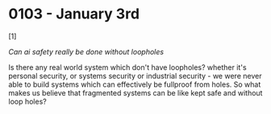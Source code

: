 # 0103 - January 3rd

[1]

*Can ai safety really be done without loopholes*

Is there any real world system which don't have loopholes? whether it's personal security, or systems security or industrial security - we were never able to build systems which can effectively be fullproof from holes. So what makes us believe that fragmented systems can be like kept safe and without loop holes?
